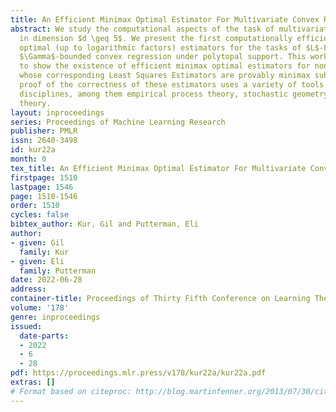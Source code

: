 ```yaml
---
title: An Efficient Minimax Optimal Estimator For Multivariate Convex Regression
abstract: We study the computational aspects of the task of multivariate convex regression
  in dimension $d \geq 5$. We present the first computationally efficient minimax
  optimal (up to logarithmic factors) estimators for the tasks of $L$-Lipschitz and
  $\Gamma$-bounded convex regression under polytopal support. This work is the first
  to show the existence of efficient minimax optimal estimators for non-Donsker classes
  whose corresponding Least Squares Estimators are provably minimax suboptimal. The
  proof of the correctness of these estimators uses a variety of tools from different
  disciplines, among them empirical process theory, stochastic geometry, and potential
  theory.
layout: inproceedings
series: Proceedings of Machine Learning Research
publisher: PMLR
issn: 2640-3498
id: kur22a
month: 0
tex_title: An Efficient Minimax Optimal Estimator For Multivariate Convex Regression
firstpage: 1510
lastpage: 1546
page: 1510-1546
order: 1510
cycles: false
bibtex_author: Kur, Gil and Putterman, Eli
author:
- given: Gil
  family: Kur
- given: Eli
  family: Putterman
date: 2022-06-28
address:
container-title: Proceedings of Thirty Fifth Conference on Learning Theory
volume: '178'
genre: inproceedings
issued:
  date-parts:
  - 2022
  - 6
  - 28
pdf: https://proceedings.mlr.press/v178/kur22a/kur22a.pdf
extras: []
# Format based on citeproc: http://blog.martinfenner.org/2013/07/30/citeproc-yaml-for-bibliographies/
---
```

